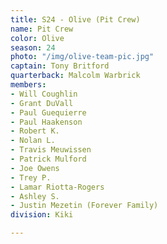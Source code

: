 ```yaml
---
title: S24 - Olive (Pit Crew)
name: Pit Crew
color: Olive
season: 24
photo: "/img/olive-team-pic.jpg"
captain: Tony Britford
quarterback: Malcolm Warbrick
members:
- Will Coughlin
- Grant DuVall
- Paul Guequierre
- Paul Haakenson
- Robert K.
- Nolan L.
- Travis Meuwissen
- Patrick Mulford
- Joe Owens
- Trey P.
- Lamar Riotta-Rogers
- Ashley S.
- Justin Mezetin (Forever Family)
division: Kiki

---
```


